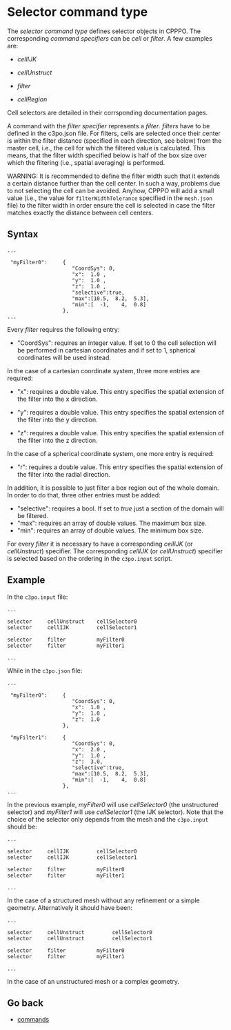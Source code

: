 Selector command type
======================

The _selector command type_ defines selector objects in CPPPO. The corresponding _command specifiers_ can be _cell<type>_ or _filter_.
A few examples are:

* _cellIJK_ 

* _cellUnstruct_ 

* _filter_

* _cellRegion_

Cell selectors are detailed in their corrsponding documentation pages.

A command with the _filter specifier_ represents a _filter_. _filters_ have to be defined in the c3po.json file. For filters, cells are selected once their center is within the filter distance (specified in each direction, see below) from the master cell, i.e., the cell for which the filtered value is calculated. This means, that the filter width specified below is half of the box size over which the filtering (i.e., spatial averaging) is performed.

WARNING: It is recommended to define the filter width such that it extends a certain distance further than the cell center. In such a way, problems due to not selecting the cell can be avoided. Anyhow, CPPPO will add a small value (i.e., the value for `filterWidthTolerance` specified in the `mesh.json` file) to the filter width in order ensure the cell is selected in case the filter matches exactly the distance between cell centers.

Syntax
------
```
...

 "myFilter0":	  { 
                     "CoordSys": 0, 
                     "x":  1.0 , 
                     "y":  1.0 ,
                     "z":  1.0 ,
                     "selective":true,
                     "max":[10.5,  8.2,  5.3],
                     "min":[  -1,    4,  0.8]
                  },
...

```

Every _filter_ requires the following entry:

* "CoordSys": requires an integer value. If set to 0 the cell selection will be performed in cartesian coordinates and if set to 1, spherical coordinates will be used instead.

In the case of a cartesian coordinate system, three more entries are required:

*  "x": requires a double value. This entry specifies the spatial extension of the filter into the x direction.

*  "y": requires a double value. This entry specifies the spatial extension of the filter into the y direction.

*  "z": requires a double value. This entry specifies the spatial extension of the filter into the z direction.

In the case of a spherical coordinate system, one more entry is required:

*  "r": requires a double value. This entry specifies the spatial extension of the filter into the radial direction.

In addition, it is possible to just filter a box region out of the whole domain. In order to do that, three other entries must be added:
* "selective": requires a bool. If set to _true_ just a section of the domain will be filtered. 
* "max": requires an array of double values. The maximum box size.
* "min": requires an array of double values. The minimum box size.

For every _filter_ it is necessary to have a corresponding _cellIJK_ (or _cellUnstruct_) specifier. The corresponding _cellIJK_ (or _cellUnstruct_) specifier is selected based on the ordering in the `c3po.input` script. 



Example
-------

In the `c3po.input` file:

```
...

selector     cellUnstruct    cellSelector0
selector     cellIJK         cellSelector1

selector     filter          myFilter0
selector     filter          myFilter1 

...

```
While in the `c3po.json` file:

```
...

 "myFilter0":	  { 
                     "CoordSys": 0, 
                     "x":  1.0 , 
                     "y":  1.0 ,
                     "z":  1.0 
                  },
                  
 "myFilter1":	  { 
                     "CoordSys": 0, 
                     "x":  2.0 , 
                     "y":  1.0 ,
                     "z":  3.0,
                     "selective":true,
                     "max":[10.5,  8.2,  5.3],
                     "min":[  -1,    4,  0.8] 
                  },
...
```
In the previous example, _myFilter0_ will use _cellSelector0_ (the unstructured selector) and _myFilter1_ will use _cellSelector1_ (the IJK selector).
Note that the choice of the selector only depends from the mesh and the `c3po.input` should be:

```
...

selector     cellIJK         cellSelector0
selector     cellIJK         cellSelector1

selector     filter          myFilter0
selector     filter          myFilter1 

...

```         
In the case of a structured mesh without any refinement or a simple geometry. Alternatively it should have been:
```
...

selector     cellUnstruct         cellSelector0
selector     cellUnstruct         cellSelector1

selector     filter          myFilter0
selector     filter          myFilter1 

...

```      
In the case of an unstructured mesh or a complex geometry.

Go back
-----------
 - [commands](10_commandTypes.md) 
